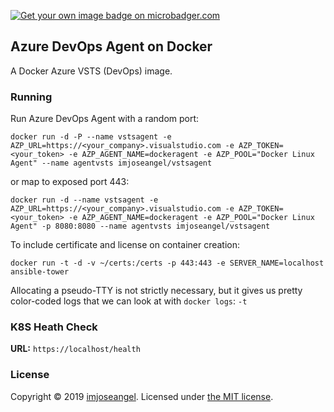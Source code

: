 [![Get your own image badge on microbadger.com](https://images.microbadger.com/badges/image/imjoseangel/docker-vstsagent.svg)](https://microbadger.com/images/imjoseangel/docker-vstsagent "Get your own image badge on microbadger.com")

## Azure DevOps Agent on Docker

A Docker Azure VSTS (DevOps) image.

### Running

Run Azure DevOps Agent with a random port:

```shell
docker run -d -P --name vstsagent -e AZP_URL=https://<your_company>.visualstudio.com -e AZP_TOKEN=<your_token> -e AZP_AGENT_NAME=dockeragent -e AZP_POOL="Docker Linux Agent" --name agentvsts imjoseangel/vstsagent
```

or map to exposed port 443:

```shell
docker run -d --name vstsagent -e AZP_URL=https://<your_company>.visualstudio.com -e AZP_TOKEN=<your_token> -e AZP_AGENT_NAME=dockeragent -e AZP_POOL="Docker Linux Agent" -p 8080:8080 --name agentvsts imjoseangel/vstsagent
```

To include certificate and license on container creation:

```shell
docker run -t -d -v ~/certs:/certs -p 443:443 -e SERVER_NAME=localhost  ansible-tower
```

Allocating a pseudo-TTY is not strictly necessary, but it gives us pretty color-coded logs that we can look at with `docker logs`:
   `-t`

### K8S Heath Check

**URL:** `https://localhost/health`

### License

Copyright © 2019 [imjoseangel](http://imjoseangel.github.com). Licensed under [the MIT license](https://github.com/imjoseangel/docker-tower/blob/master/LICENSE).
